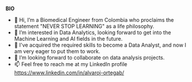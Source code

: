 **BIO**
 
- 👋 Hi, I’m a Biomedical Engineer from Colombia who proclaims the statement "NEVER STOP LEARNING" as a life philosophy.
- 👀 I’m interested in Data Analytics, looking forward to get into the Machine Learning and AI fields in the future.
- 🌱 I've acquired the required skills to become a Data Analyst, and now I am very eager to put them to work.
- 💞️ I’m looking forward to collaborate on data analysis projects.
- 📫 Feel free to reach me at my LinkedIn profile https://www.linkedin.com/in/alvaroj-ortegab/

